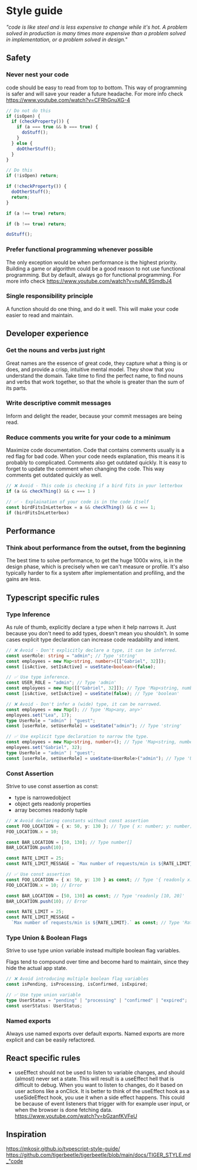 # Style guide

_"code is like steel and is less expensive to change while it's hot. A problem solved in production is many times more expensive than a problem solved in implementation, or a problem solved in design."_

## Safety

### Never nest your code

code should be easy to read from top to bottom. This way of programming is safer and will save your reader a future headache. For more info check <https://www.youtube.com/watch?v=CFRhGnuXG-4>

```ts
// Do not do this
if (isOpen) {
  if (checkProperty()) {
    if (a === true && b === true) {
      doStuff();
    }
  } else {
    doOtherStuff();
  }
}

// Do this
if (!isOpen) return;

if (!checkProperty()) {
  doOtherStuff();
  return;
}

if (a !== true) return;

if (b !== true) return;

doStuff();
```

### Prefer functional programming whenever possible

The only exception would be when performance is the highest priority. Building a game or algorithm could be a good reason to not use functional programming. But by default, always go for functional programming. For more info check <https://www.youtube.com/watch?v=nuML9SmdbJ4>

### Single responsibility principle

A function should do one thing, and do it well. This will make your code easier to read and maintain.

## Developer experience

### Get the nouns and verbs just right

Great names are the essence of great code, they capture what a thing is or does, and provide a crisp, intuitive mental model. They show that you understand the domain. Take time to find the perfect name, to find nouns and verbs that work
together, so that the whole is greater than the sum of its parts.

### Write descriptive commit messages

Inform and delight the reader, because your commit messages are being read.

### Reduce comments you write for your code to a minimum

Maximize code documentation. Code that contains comments usually is a red flag for bad code. When your code needs explanation, this means it is probably to complicated. Comments also get outdated quickly. It is easy to forget to update the comment when changing the code. This way comments get outdated quickly as well.

```ts
// ❌ Avoid - This code is checking if a bird fits in your letterbox
if (a && checkThing() && c === 1 )

// ✅ - Explaination of your code is in the code itself
const birdFitsInLetterbox = a && checkThing() && c === 1;
if (birdFitsInLetterbox)
```

## Performance

### Think about performance from the outset, from the beginning

The best time to solve performance, to get the huge 1000x wins, is in the design phase, which is precisely when we can't measure or profile. It's also typically harder to fix a system after implementation and profiling, and the gains are less.

## Typescript specific rules

### Type Inference

As rule of thumb, explicitly declare a type when it help narrows it. Just because you don't need to add types, doesn't mean you shouldn't. In some cases explicit type declaration can increase code readability and intent.

```ts
// ❌ Avoid - Don't explicitly declare a type, it can be inferred.
const userRole: string = "admin"; // Type 'string'
const employees = new Map<string, number>([["Gabriel", 32]]);
const [isActive, setIsActive] = useState<boolean>(false);

// ✅ Use type inference.
const USER_ROLE = "admin"; // Type 'admin'
const employees = new Map([["Gabriel", 32]]); // Type 'Map<string, number>'
const [isActive, setIsActive] = useState(false); // Type 'boolean'

// ❌ Avoid - Don't infer a (wide) type, it can be narrowed.
const employees = new Map(); // Type 'Map<any, any>'
employees.set("Lea", 17);
type UserRole = "admin" | "guest";
const [userRole, setUserRole] = useState("admin"); // Type 'string'

// ✅ Use explicit type declaration to narrow the type.
const employees = new Map<string, number>(); // Type 'Map<string, number>'
employees.set("Gabriel", 32);
type UserRole = "admin" | "guest";
const [userRole, setUserRole] = useState<UserRole>("admin"); // Type 'UserRole'
```

### Const Assertion

Strive to use const assertion as const:

- type is narrowedobject
- object gets readonly properties
- array becomes readonly tuple

```ts
// ❌ Avoid declaring constants without const assertion
const FOO_LOCATION = { x: 50, y: 130 }; // Type { x: number; y: number; }
FOO_LOCATION.x = 10;

const BAR_LOCATION = [50, 130]; // Type number[]
BAR_LOCATION.push(10);

const RATE_LIMIT = 25;
const RATE_LIMIT_MESSAGE = `Max number of requests/min is ${RATE_LIMIT}.`; // Type string

// ✅ Use const assertion
const FOO_LOCATION = { x: 50, y: 130 } as const; // Type '{ readonly x: 50; readonly y: 130; }'
FOO_LOCATION.x = 10; // Error

const BAR_LOCATION = [50, 130] as const; // Type 'readonly [10, 20]'
BAR_LOCATION.push(10); // Error

const RATE_LIMIT = 25;
const RATE_LIMIT_MESSAGE =
  `Max number of requests/min is ${RATE_LIMIT}.` as const; // Type 'Rate limit exceeded! Max number of requests/min is 25.'
```

### Type Union & Boolean Flags

Strive to use type union variable instead multiple boolean flag variables.

Flags tend to compound over time and become hard to maintain, since they hide the actual app state.

```ts
// ❌ Avoid introducing multiple boolean flag variables
const isPending, isProcessing, isConfirmed, isExpired;

// ✅ Use type union variable
type UserStatus = "pending" | "processing" | "confirmed" | "expired";
const userStatus: UserStatus;
```

### Named exports

Always use named exports over default exports. Named exports are more explicit and can be easily refactored.

## React specific rules

- useEffect should not be used to listen to variable changes, and should (almost) never set a state. This will result is a useEffect hell that is difficult to debug. When you want to listen to changes, do it based on user actions like a onClick. It is better to think of the useEffect hook as a useSideEffect hook, you use it when a side effect happens. This could be because of event listeners that trigger with for example user input, or when the browser is done fetching data. <https://www.youtube.com/watch?v=bGzanfKVFeU>

## Inspiration

<https://mkosir.github.io/typescript-style-guide/>
<https://github.com/tigerbeetle/tigerbeetle/blob/main/docs/TIGER_STYLE.md_"code>

```

```
